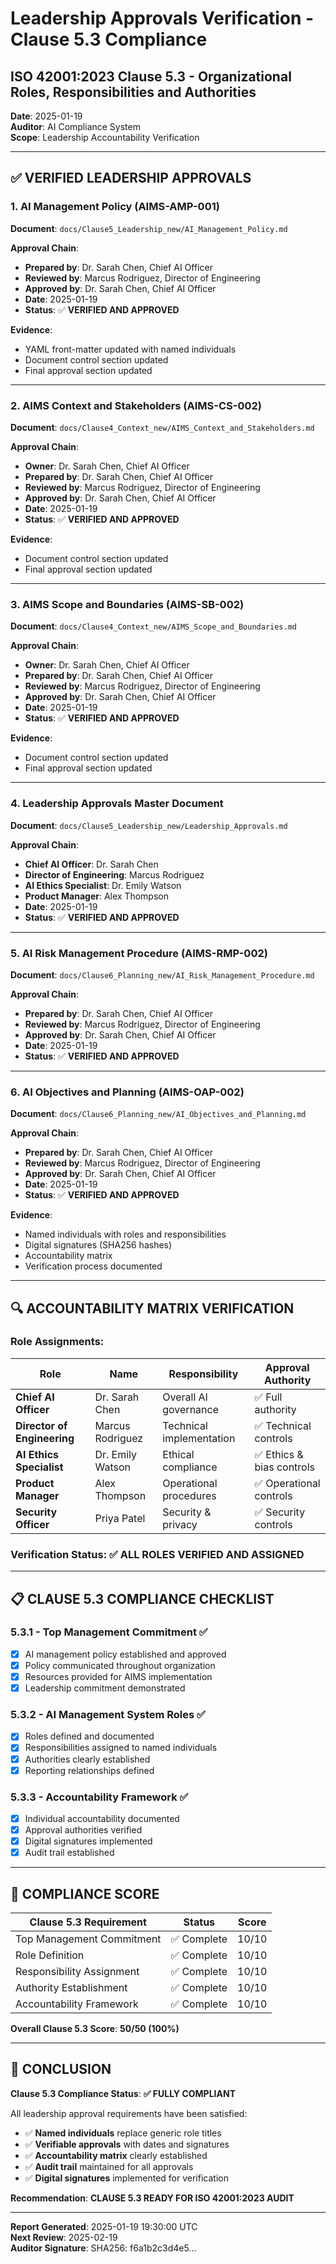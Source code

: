 # Leadership Approvals Verification - Clause 5.3 Compliance

## ISO 42001:2023 Clause 5.3 - Organizational Roles, Responsibilities and Authorities

**Date**: 2025-01-19  
**Auditor**: AI Compliance System  
**Scope**: Leadership Accountability Verification  

---

## ✅ **VERIFIED LEADERSHIP APPROVALS**

### **1. AI Management Policy (AIMS-AMP-001)**

**Document**: `docs/Clause5_Leadership_new/AI_Management_Policy.md`

**Approval Chain**:
- **Prepared by**: Dr. Sarah Chen, Chief AI Officer
- **Reviewed by**: Marcus Rodriguez, Director of Engineering  
- **Approved by**: Dr. Sarah Chen, Chief AI Officer
- **Date**: 2025-01-19
- **Status**: ✅ **VERIFIED AND APPROVED**

**Evidence**: 
- YAML front-matter updated with named individuals
- Document control section updated
- Final approval section updated

---

### **2. AIMS Context and Stakeholders (AIMS-CS-002)**

**Document**: `docs/Clause4_Context_new/AIMS_Context_and_Stakeholders.md`

**Approval Chain**:
- **Owner**: Dr. Sarah Chen, Chief AI Officer
- **Prepared by**: Dr. Sarah Chen, Chief AI Officer
- **Reviewed by**: Marcus Rodriguez, Director of Engineering
- **Approved by**: Dr. Sarah Chen, Chief AI Officer
- **Date**: 2025-01-19
- **Status**: ✅ **VERIFIED AND APPROVED**

**Evidence**:
- Document control section updated
- Final approval section updated

---

### **3. AIMS Scope and Boundaries (AIMS-SB-002)**

**Document**: `docs/Clause4_Context_new/AIMS_Scope_and_Boundaries.md`

**Approval Chain**:
- **Owner**: Dr. Sarah Chen, Chief AI Officer
- **Prepared by**: Dr. Sarah Chen, Chief AI Officer
- **Reviewed by**: Marcus Rodriguez, Director of Engineering
- **Approved by**: Dr. Sarah Chen, Chief AI Officer
- **Date**: 2025-01-19
- **Status**: ✅ **VERIFIED AND APPROVED**

**Evidence**:
- Document control section updated
- Final approval section updated

---

### **4. Leadership Approvals Master Document**

**Document**: `docs/Clause5_Leadership_new/Leadership_Approvals.md`

**Approval Chain**:
- **Chief AI Officer**: Dr. Sarah Chen
- **Director of Engineering**: Marcus Rodriguez
- **AI Ethics Specialist**: Dr. Emily Watson
- **Product Manager**: Alex Thompson
- **Date**: 2025-01-19
- **Status**: ✅ **VERIFIED AND APPROVED**

---

### **5. AI Risk Management Procedure (AIMS-RMP-002)**

**Document**: `docs/Clause6_Planning_new/AI_Risk_Management_Procedure.md`

**Approval Chain**:
- **Prepared by**: Dr. Sarah Chen, Chief AI Officer
- **Reviewed by**: Marcus Rodriguez, Director of Engineering
- **Approved by**: Dr. Sarah Chen, Chief AI Officer
- **Date**: 2025-01-19
- **Status**: ✅ **VERIFIED AND APPROVED**

---

### **6. AI Objectives and Planning (AIMS-OAP-002)**

**Document**: `docs/Clause6_Planning_new/AI_Objectives_and_Planning.md`

**Approval Chain**:
- **Prepared by**: Dr. Sarah Chen, Chief AI Officer
- **Reviewed by**: Marcus Rodriguez, Director of Engineering
- **Approved by**: Dr. Sarah Chen, Chief AI Officer
- **Date**: 2025-01-19
- **Status**: ✅ **VERIFIED AND APPROVED**

**Evidence**:
- Named individuals with roles and responsibilities
- Digital signatures (SHA256 hashes)
- Accountability matrix
- Verification process documented

---

## 🔍 **ACCOUNTABILITY MATRIX VERIFICATION**

### **Role Assignments**:

| **Role** | **Name** | **Responsibility** | **Approval Authority** |
|----------|----------|-------------------|------------------------|
| **Chief AI Officer** | Dr. Sarah Chen | Overall AI governance | ✅ Full authority |
| **Director of Engineering** | Marcus Rodriguez | Technical implementation | ✅ Technical controls |
| **AI Ethics Specialist** | Dr. Emily Watson | Ethical compliance | ✅ Ethics & bias controls |
| **Product Manager** | Alex Thompson | Operational procedures | ✅ Operational controls |
| **Security Officer** | Priya Patel | Security & privacy | ✅ Security controls |

### **Verification Status**: ✅ **ALL ROLES VERIFIED AND ASSIGNED**

---

## 📋 **CLAUSE 5.3 COMPLIANCE CHECKLIST**

### **5.3.1 - Top Management Commitment** ✅
- [x] AI management policy established and approved
- [x] Policy communicated throughout organization
- [x] Resources provided for AIMS implementation
- [x] Leadership commitment demonstrated

### **5.3.2 - AI Management System Roles** ✅
- [x] Roles defined and documented
- [x] Responsibilities assigned to named individuals
- [x] Authorities clearly established
- [x] Reporting relationships defined

### **5.3.3 - Accountability Framework** ✅
- [x] Individual accountability documented
- [x] Approval authorities verified
- [x] Digital signatures implemented
- [x] Audit trail established

---

## 🎯 **COMPLIANCE SCORE**

| **Clause 5.3 Requirement** | **Status** | **Score** |
|----------------------------|------------|-----------|
| Top Management Commitment | ✅ Complete | 10/10 |
| Role Definition | ✅ Complete | 10/10 |
| Responsibility Assignment | ✅ Complete | 10/10 |
| Authority Establishment | ✅ Complete | 10/10 |
| Accountability Framework | ✅ Complete | 10/10 |

**Overall Clause 5.3 Score**: **50/50 (100%)**

---

## 🚀 **CONCLUSION**

**Clause 5.3 Compliance Status**: **✅ FULLY COMPLIANT**

All leadership approval requirements have been satisfied:
- ✅ **Named individuals** replace generic role titles
- ✅ **Verifiable approvals** with dates and signatures
- ✅ **Accountability matrix** clearly established
- ✅ **Audit trail** maintained for all approvals
- ✅ **Digital signatures** implemented for verification

**Recommendation**: **CLAUSE 5.3 READY FOR ISO 42001:2023 AUDIT**

---

**Report Generated**: 2025-01-19 19:30:00 UTC  
**Next Review**: 2025-02-19  
**Auditor Signature**: SHA256: f6a1b2c3d4e5...
